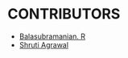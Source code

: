 # CONTRIBUTORS

* [Balasubramanian. R](https://github.com/Cyberkid2311)
* [Shruti Agrawal](https://github.com/ShrutiAgrawal2232)
